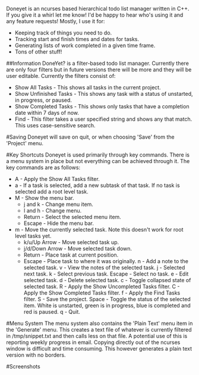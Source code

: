 Doneyet is an ncurses based hierarchical todo list manager written in C++. If you give it a whirl let me know! I'd be happy to hear who's using it and any feature requests! Mostly, I use it for:

* Keeping track of things you need to do.
* Tracking start and finish times and dates for tasks.
* Generating lists of work completed in a given time frame.
* Tons of other stuff!

##Information
DoneYet? is a filter-based todo list manager. Currently there are only four filters but in future versions there will be more and they will be user editable. Currently the filters consist of:

* Show All Tasks - This shows all tasks in the current project.
* Show Unfinished Tasks - This shows any task with a status of unstarted, in progress, or paused.
* Show Completed Tasks - This shows only tasks that have a completion date within 7 days of now.
* Find - This filter takes a user specified string and shows any that match. This uses case-sensitive search.

#Saving
Doneyet will save on quit, or when choosing 'Save' from the 'Project' menu.

#Key Shortcuts
Doneyet is used primarily through key commands. There is a menu system in place but not everything can be achieved through it. The key commands are as follows:

* A - Apply the Show All Tasks filter.
* a - If a task is selected, add a new subtask of that task. If no task is selected add a root level task.
* M - Show the menu bar.
  * j and k - Change menu item.
  * l and h - Change menu.
  * Return - Select the selected menu item.
  * Escape - Hide the menu bar.
* m - Move the currently selected task. Note this doesn't work for root level tasks yet.
  * k/u/Up Arrow - Move selected task up.
  * j/d/Down Arrow - Move selected task down.
  * Return - Place task at current position.
  * Escape - Place task to where it was originally.
n - Add a note to the selected task.
v - View the notes of the selected task.
j - Selected next task.
k - Select previous task.
Escape - Select no task.
e - Edit selected task.
d - Delete selected task.
c - Toggle collapsed state of selected task.
R - Apply the Show Uncompleted Tasks filter.
C - Apply the Show Completed Tasks filter.
f - Apply the Find Tasks filter.
S - Save the project.
Space - Toggle the status of the selected item. White is unstarted, green is in progress, blue is completed and red is paused.
q - Quit.

#Menu System
The menu system also contains the 'Plain Text' menu item in the 'Generate' menu. This creates a text file of whatever is currently filtered in /tmp/snippet.txt and then calls less on that file. A potential use of this is reporting weekly progress in email. Copying directly out of the ncurses window is difficult and time consuming. This however generates a plain text version with no borders.

#Screenshots

